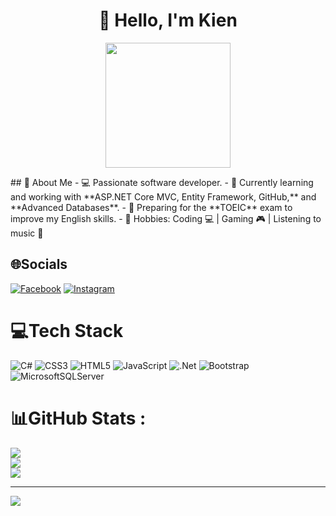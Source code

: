 <h1 align="center">👋 Hello, I'm Kien</h1>

<p align="center">
  <img src="https://media.giphy.com/media/xT0GqeSlGSRQxAMvV6/giphy.gif" width="200">
</p>
## 🚀 About Me  
- 💻 Passionate software developer.  
- 🎯 Currently learning and working with **ASP.NET Core MVC, Entity Framework, GitHub,** and **Advanced Databases**.  
- 🌱 Preparing for the **TOEIC** exam to improve my English skills.  
- 🎨 Hobbies: Coding 💻 | Gaming 🎮 | Listening to music 🎵  

## 🌐Socials
[![Facebook](https://img.shields.io/badge/Facebook-%231877F2.svg?logo=Facebook&logoColor=white)](https://facebook.com/https://www.facebook.com/profile.php?id=100027014174332) [![Instagram](https://img.shields.io/badge/Instagram-%23E4405F.svg?logo=Instagram&logoColor=white)](https://instagram.com/https://www.instagram.com/sleepat10pmm/) 

# 💻Tech Stack
![C#](https://img.shields.io/badge/c%23-%23239120.svg?style=for-the-badge&logo=c-sharp&logoColor=white) ![CSS3](https://img.shields.io/badge/css3-%231572B6.svg?style=for-the-badge&logo=css3&logoColor=white) ![HTML5](https://img.shields.io/badge/html5-%23E34F26.svg?style=for-the-badge&logo=html5&logoColor=white) ![JavaScript](https://img.shields.io/badge/javascript-%23323330.svg?style=for-the-badge&logo=javascript&logoColor=%23F7DF1E) ![.Net](https://img.shields.io/badge/.NET-5C2D91?style=for-the-badge&logo=.net&logoColor=white) ![Bootstrap](https://img.shields.io/badge/bootstrap-%23563D7C.svg?style=for-the-badge&logo=bootstrap&logoColor=white) ![MicrosoftSQLServer](https://img.shields.io/badge/Microsoft%20SQL%20Sever-CC2927?style=for-the-badge&logo=microsoft%20sql%20server&logoColor=white)
# 📊GitHub Stats :
![](https://github-readme-stats.vercel.app/api?username=kiennguyen&theme=dark&hide_border=true&include_all_commits=true&count_private=true)<br/>
![](https://github-readme-streak-stats.herokuapp.com/?user=kiennguyen&theme=dark&hide_border=true)<br/>
![](https://github-readme-stats.vercel.app/api/top-langs/?username=kiennguyen&theme=dark&hide_border=true&include_all_commits=true&count_private=true&layout=compact)

---
[![](https://visitcount.itsvg.in/api?id=kiennguyen&icon=0&color=0)](https://visitcount.itsvg.in)
